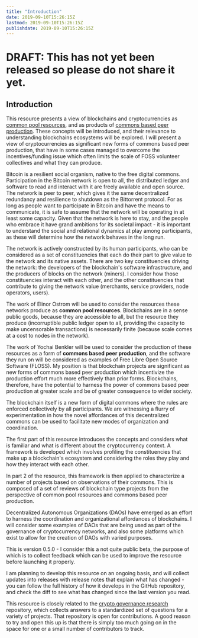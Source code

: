 ```yaml
---
title: "Introduction"
date: 2019-09-10T15:26:15Z
lastmod: 2019-09-10T15:26:15Z
publishdate: 2019-09-10T15:26:15Z
---
```


# DRAFT: This has not yet been released so please do not share it yet.



## Introduction

This resource presents a view of blockchains and cryptocurrencies as [common pool resources](https://en.wikipedia.org/wiki/Common-pool_resource), and as products of [commons based peer production](https://en.wikipedia.org/wiki/Commons-based_peer_production). These concepts will be introduced, and their relevance to understanding blockchains ecosystems will be explored. I will present a view of cryptocurrencies as significant new forms of commons based peer production, that have in some cases managed to overcome the incentives/funding issue which often limits the scale of FOSS volunteer collectives and what they can produce.

Bitcoin is a resilient social organism, native to the free digital commons. Participation in the Bitcoin network is open to all, the distributed ledger and software to read and interact with it are freely available and open source. The network is peer to peer, which gives it the same decentralized redundancy and resilience to shutdown as the Bittorrent protocol. For as long as people want to participate in Bitcoin and have the means to communicate, it is safe to assume that the network will be operating in at least some capacity. Given that the network is here to stay, and the people who embrace it have grand ambitions for its societal impact - it is important to understand the social and relational dynamics at play among participants, as these will determine how the network behaves in the long run.

The network is actively constructed by its human participants, who can be considered as a set of constituencies that each do their part to give value to the network and its native assets. There are two key constituencies driving the network: the developers of the blockchain's software infrastructure, and the producers of blocks on the network (miners). I consider how those constituencies interact with each other, and the other constituencies that contribute to giving the network value (merchants, service providers, node operators, users).

The work of Elinor Ostrom will be used to consider the resources these networks produce as **common pool resources**. Blockchains are in a sense public goods, because they are accessible to all, but the resource they produce (incorruptible public ledger open to all, providing the capacity to make uncensorable transactions) is necessarily finite (because scale comes at a cost to nodes in the network).

The work of Yochai Benkler will be used to consider the production of these resources as a form of **commons based peer production**, and the software they run on will be considered as examples of Free Libre Open Source Software (FLOSS). My position is that blockchain projects are significant as new forms of commons based peer production which incentivize the production effort much more effectively than prior forms. Blockchains, therefore, have the potential to harness the power of commons based peer production at greater scale and be of greater consequence to wider society.

The blockchain itself is a new form of digital commons where the rules are enforced collectively by all participants. We are witnessing a flurry of experimentation in how the novel affordances of this decentralized commons can be used to facilitate new modes of organization and coordination. 

The first part of this resource introduces the concepts and considers what is familiar and what is different about the cryptocurrency context. A framework is developed which involves profiling the constituencies that make up a blockchain's ecosystem and considering the roles they play and how they interact with each other. 

In part 2 of the resource, this framework is then applied to characterize a number of projects based on observations of their commons.  This is composed of a set of reviews of blockchain type projects from the perspective of common pool resources and commons based peer production.

Decentralized Autonomous Organizations (DAOs) have emerged as an effort to harness the coordination and organizational affordances of blockchains. I will consider some examples of DAOs that are being used as part of the governance of cryptocurrency networks, and also some platforms which exist to allow for the creation of DAOs with varied purposes.

This is version 0.5.0 - I consider this a not quite public beta, the purpose of which is to collect feedback which can be used to improve the resource before launching it properly.

I am planning to develop this resource on an ongoing basis, and will collect updates into releases with release notes that explain what has changed - you can follow the full history of how it develops in the GitHub repository, and check the diff to see what has changed since the last version you read.

This resource is closely related to the [crypto governance research](https://github.com/RichardRed0x/crypto-governance-research) repository, which collects answers to a standardized set of questions for a variety of projects. That repository is open for contributions. A good reason to try and open this up is that there is simply too much going on in the space for one or a small number of contributors to track. 
